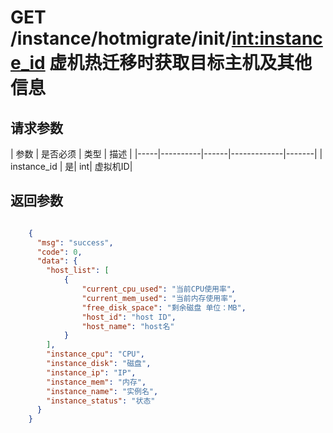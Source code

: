 # GET /instance/hotmigrate/init/<int:instance_id> 虚机热迁移时获取目标主机及其他信息


## 请求参数
| 参数 | 是否必须 | 类型 | 描述 | 
|-----|----------|------|-------------|-------|
| instance_id   | 是| int| 虚拟机ID|



## 返回参数
```json

	{
	  "msg": "success",
	  "code": 0,
	  "data": {
	    "host_list": [
            {
                "current_cpu_used": "当前CPU使用率",
                "current_mem_used": "当前内存使用率",
                "free_disk_space": "剩余磁盘 单位：MB",
                "host_id": "host ID",
                "host_name": "host名"
            }
        ],
        "instance_cpu": "CPU",
        "instance_disk": "磁盘",
        "instance_ip": "IP",
        "instance_mem": "内存",
        "instance_name": "实例名",
        "instance_status": "状态"
	  }
    }

```
